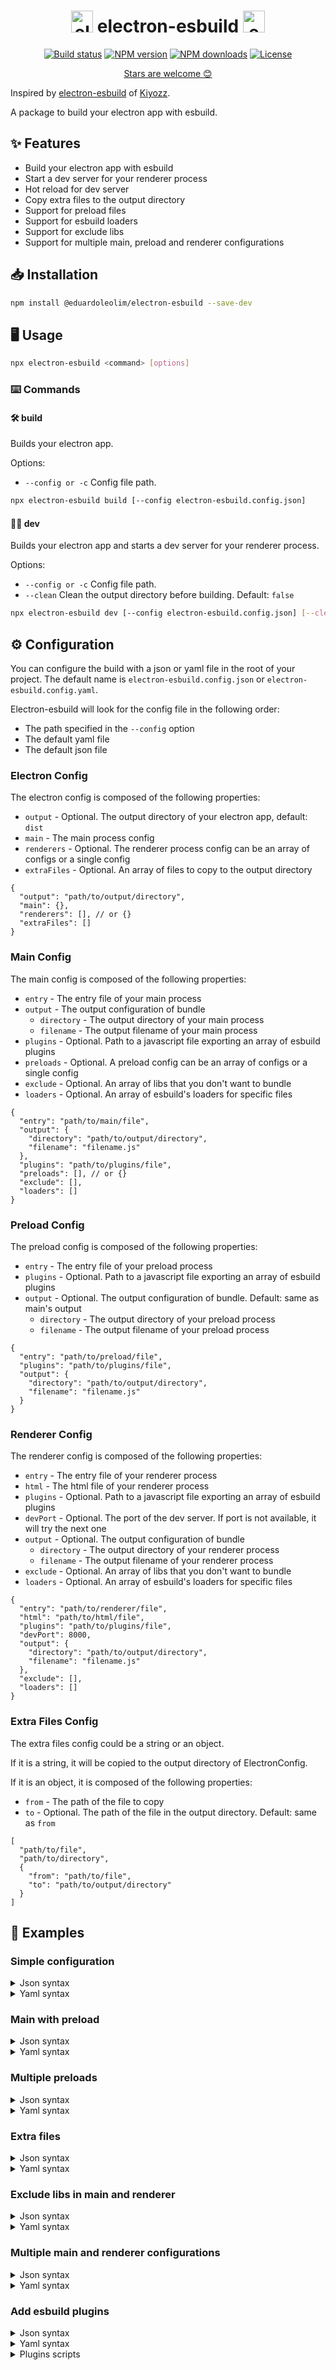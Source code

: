 <h1 align="center">
  <img src="https://upload.wikimedia.org/wikipedia/commons/9/91/Electron_Software_Framework_Logo.svg" height="35" alt="electron logo">
  electron-esbuild
  <img src="https://raw.githubusercontent.com/evanw/esbuild/a846a60af6bf679e158e486b9da82dcf270fc613/images/logo.svg" height="35" alt="esbuild logo">
</h1>

<p align="center">
    <a href="https://github.com/eduardoleolim/electron-esbuild/actions/workflows/publish.yaml"><img src="https://github.com/eduardoleolim/electron-esbuild/actions/workflows/publish.yaml/badge.svg" alt="Build status"/></a>
    <a href="https://www.npmjs.com/package/@eduardoleolim/electron-esbuild"><img src="https://img.shields.io/npm/v/@eduardoleolim/electron-esbuild" alt="NPM version"/></a>
    <a href="https://www.npmjs.com/package/@eduardoleolim/electron-esbuild"><img src="https://img.shields.io/npm/dt/@eduardoleolim/electron-esbuild" alt="NPM downloads"/></a>
    <a href="https://github.com/eduardoleolim/electron-esbuild/blob/master/LICENSE"><img src="https://img.shields.io/npm/l/@eduardoleolim/electron-esbuild" alt="License"/></a>
</p>

<p align="center">
  <a href="https://github.com/eduardoleolim/electron-esbuild/stargazers">Stars are welcome 😊</a>
</p>

Inspired by [electron-esbuild](https://github.com/Kiyozz/electron-esbuild) of [Kiyozz](https://github.com/Kiyozz).

A package to build your electron app with esbuild.

## ✨ Features

- Build your electron app with esbuild
- Start a dev server for your renderer process
- Hot reload for dev server
- Copy extra files to the output directory
- Support for preload files
- Support for esbuild loaders
- Support for exclude libs
- Support for multiple main, preload and renderer configurations

## 📥 Installation

```bash
npm install @eduardoleolim/electron-esbuild --save-dev
```

## 🖥️ Usage

```bash
npx electron-esbuild <command> [options]
```

### ⌨️ Commands

#### 🛠️ build

Builds your electron app.

Options:

- `--config or -c` Config file path.

```bash
npx electron-esbuild build [--config electron-esbuild.config.json]
```

#### 👨‍💻 dev

Builds your electron app and starts a dev server for your renderer process.

Options:

- `--config or -c` Config file path.
- `--clean` Clean the output directory before building. Default: `false`

```bash
npx electron-esbuild dev [--config electron-esbuild.config.json] [--clean]
```

## ⚙️ Configuration

You can configure the build with a json or yaml file in the root of your project. The default name is `electron-esbuild.config.json` or `electron-esbuild.config.yaml`.

Electron-esbuild will look for the config file in the following order:

- The path specified in the `--config` option
- The default yaml file
- The default json file

### Electron Config

The electron config is composed of the following properties:

- `output` - Optional. The output directory of your electron app, default: `dist`
- `main` - The main process config
- `renderers` - Optional. The renderer process config can be an array of configs or a single config
- `extraFiles` - Optional. An array of files to copy to the output directory

```json5
{
  "output": "path/to/output/directory",
  "main": {},
  "renderers": [], // or {}
  "extraFiles": []
}
```

### Main Config

The main config is composed of the following properties:

- `entry` - The entry file of your main process
- `output` - The output configuration of bundle
  - `directory` - The output directory of your main process
  - `filename` - The output filename of your main process
- `plugins` - Optional. Path to a javascript file exporting an array of esbuild plugins
- `preloads` - Optional. A preload config can be an array of configs or a single config
- `exclude` - Optional. An array of libs that you don't want to bundle
- `loaders` - Optional. An array of esbuild's loaders for specific files

```json5
{
  "entry": "path/to/main/file",
  "output": {
    "directory": "path/to/output/directory",
    "filename": "filename.js"
  },
  "plugins": "path/to/plugins/file",
  "preloads": [], // or {}
  "exclude": [],
  "loaders": []
}
```

### Preload Config

The preload config is composed of the following properties:

- `entry` - The entry file of your preload process
- `plugins` - Optional. Path to a javascript file exporting an array of esbuild plugins
- `output` - Optional. The output configuration of bundle. Default: same as main's output
  - `directory` - The output directory of your preload process
  - `filename` - The output filename of your preload process

```json5
{
  "entry": "path/to/preload/file",
  "plugins": "path/to/plugins/file",
  "output": {
    "directory": "path/to/output/directory",
    "filename": "filename.js"
  }
}
```

### Renderer Config

The renderer config is composed of the following properties:

- `entry` - The entry file of your renderer process
- `html` - The html file of your renderer process
- `plugins` - Optional. Path to a javascript file exporting an array of esbuild plugins
- `devPort` - Optional. The port of the dev server. If port is not available, it will try the next one
- `output` - Optional. The output configuration of bundle
  - `directory` - The output directory of your renderer process
  - `filename` - The output filename of your renderer process
- `exclude` - Optional. An array of libs that you don't want to bundle
- `loaders` - Optional. An array of esbuild's loaders for specific files

```json5
{
  "entry": "path/to/renderer/file",
  "html": "path/to/html/file",
  "plugins": "path/to/plugins/file",
  "devPort": 8000,
  "output": {
    "directory": "path/to/output/directory",
    "filename": "filename.js"
  },
  "exclude": [],
  "loaders": []
}
```

### Extra Files Config

The extra files config could be a string or an object.

If it is a string, it will be copied to the output directory of ElectronConfig.

If it is an object, it is composed of the following properties:

- `from` - The path of the file to copy
- `to` - Optional. The path of the file in the output directory. Default: same as `from`

```json5
[
  "path/to/file",
  "path/to/directory",
  {
    "from": "path/to/file",
    "to": "path/to/output/directory"
  }
]
```

## 👀 Examples

### Simple configuration

<details>
  <summary>Json syntax</summary>

  ```json5
  // electron-esbuild.config.json

  {
    "main": {
      "entry": "src/main/index.ts",
      "output": {
        "directory": "dist/main",
        "filename": "index.js"
      }
    },
    "renderers": {
      "entry": "src/renderer/index.tsx",
      "html": "src/renderer/index.html",
      "output": {
        "directory": "dist/renderer",
        "filename": "index.js"
      }
    }
  }
  ```
</details>

<details>
  <summary>Yaml syntax</summary>


  ```yaml
  # electron-esbuild.config.yaml

  output: dist
  main:
    entry: src/main/index.ts
    output:
      directory: dist/main
      filename: index.js
  renderers:
    entry: src/renderer/index.tsx
    html: src/renderer/index.html
    output:
      directory: dist/renderer
      filename: index.js
  ```
</details>

### Main with preload

<details>
  <summary>Json syntax</summary>

  ```json5
  // electron-esbuild.config.json

  {
    "output": "dist",
    "main": {
      "entry": "src/main/index.ts",
      "output": {
        "directory": "dist/main",
        "filename": "index.js"
      },
      "preloads": {
        "entry": "src/preload/index.ts",
        "output": {
          "directory": "dist/preload",
          "filename": "index.js"
        }
      }
    },
    "renderers": {
      "entry": "src/renderer/index.tsx",
      "html": "src/renderer/index.html",
      "output": {
        "directory": "dist/renderer",
        "filename": "index.js"
      }
    }
  }
  ```
</details>

<details>
  <summary>Yaml syntax</summary>

  ```yaml
  # electron-esbuild.config.yaml

  output: dist
  main:
    entry: src/main/index.ts
    output:
      directory: dist/main
      filename: index.js
    preloads:
      entry: src/preload/index.ts
      output:
        directory: dist/preload
        filename: index.js
  renderers:
    entry: src/renderer/index.tsx
    html: src/renderer/index.html
    output:
      directory: dist/renderer
      filename: index.js
  ```
</details>

### Multiple preloads

<details>
  <summary>Json syntax</summary>

  ```json5
  // electron-esbuild.config.json

  {
    "main": {
      "entry": "src/main/index.ts",
      "output": {
        "directory": "dist/main",
        "filename": "index.js"
      },
      "preloads": [
        {
          "entry": "src/preload/index.ts",
          "output": {
            "directory": "dist/preload",
            "filename": "index.js"
          }
        },
        {
          "entry": "src/preload/index2.ts",
          "output": {
            "directory": "dist/preload",
            "filename": "index2.js"
          }
        }
      ]
    },
    "renderers": {
      "entry": "src/renderer/index.tsx",
      "html": "src/renderer/index.html",
      "output": {
        "directory": "dist/renderer",
        "filename": "index.js"
      }
    }
  }
  ```
</details>

<details>
  <summary>Yaml syntax</summary>

  ```yaml
  # electron-esbuild.config.yaml

  main:
    entry: src/main/index.ts
    output:
      directory: dist/main
      filename: index.js
    preloads:
    - entry: src/preload/index.ts
      output:
        directory: dist/preload
        filename: index.js
    - entry: src/preload/index2.ts
      output:
        directory: dist/preload
        filename: index2.js
  renderers:
    entry: src/renderer/index.tsx
    html: src/renderer/index.html
    output:
      directory: dist/renderer
      filename: index.js
  ```
</details>

### Extra files

<details>
  <summary>Json syntax</summary>

  ```json5
  // electron-esbuild.config.json

  {
    "main": {
      "entry": "src/main/index.ts",
      "output": {
        "directory": "dist/main",
        "filename": "index.js"
      }
    },
    "renderers": {
      "entry": "src/renderer/index.tsx",
      "html": "src/renderer/index.html",
      "output": {
        "directory": "dist/renderer",
        "filename": "index.js"
      }
    },
    "extraFiles": [
      "path/to/file",
      {
        "from": "path/to/file",
        "to": "path/to/output/directory"
      }
    ]
  }
  ```
</details>

<details>
  <summary>Yaml syntax</summary>

  ```yaml
  # electron-esbuild.config.yaml

  main:
    entry: src/main/index.ts
    output:
      directory: dist/main
      filename: index.js
  renderers:
    entry: src/renderer/index.tsx
    html: src/renderer/index.html
    output:
      directory: dist/renderer
      filename: index.js
  extraFiles:
  - path/to/file
  - from: path/to/file
    to: path/to/output/directory
  ```
</details>

### Exclude libs in main and renderer

<details>
  <summary>Json syntax</summary>

  ```json5
  // electron-esbuild.config.json

  {
    "main": {
      "entry": "src/main/index.ts",
      "output": {
        "directory": "dist/main",
        "filename": "index.js"
      },
      "exclude": [
        "lib1",
        "lib2"
      ]
    },
    "renderers": {
      "entry": "src/renderer/index.tsx",
      "html": "src/renderer/index.html",
      "output": {
        "directory": "dist/renderer",
        "filename": "index.js"
      },
      "exclude": [
        "lib1",
        "lib2"
      ]
    }
  }
  ```
</details>

<details>
  <summary>Yaml syntax</summary>

  ```yaml
  # electron-esbuild.config.yaml

  main:
    entry: src/main/index.ts
    output:
      directory: dist/main
      filename: index.js
    exclude:
    - lib1
    - lib2
  renderers:
    entry: src/renderer/index.tsx
    html: src/renderer/index.html
    output:
      directory: dist/renderer
      filename: index.js
    exclude:
    - lib1
    - lib2
  ```
</details>

### Multiple main and renderer configurations

<details>
  <summary>Json syntax</summary>

  ```json5
  // electron-esbuild.config.json

  [
    {
      "output": "dist",
      "main": {
        "entry": "src/main/index.ts",
        "output": {
          "directory": "dist/main",
          "filename": "index.js"
        }
      },
      "renderers": [
        {
          "entry": "src/renderer/index.tsx",
          "html": "src/renderer/index.html",
          "output": {
            "directory": "dist/renderer",
            "filename": "index.js"
          }
        },
        {
          "entry": "src/renderer/index2.tsx",
          "html": "src/renderer/index2.html",
          "output": {
            "directory": "dist/renderer",
            "filename": "index2.js"
          }
        }
      ]
    },
    {
      "output": "dist2",
      "main": {
        "entry": "src/main/index2.ts",
        "output": {
          "directory": "dist/main",
          "filename": "index2.js"
        }
      },
      "renderers": [
        {
          "entry": "src/renderer/index3.tsx",
          "html": "src/renderer/index3.html",
          "output": {
            "directory": "dist/renderer",
            "filename": "index3.js"
          }
        },
        {
          "entry": "src/renderer/index4.tsx",
          "html": "src/renderer/index4.html",
          "output": {
            "directory": "dist/renderer",
            "filename": "index4.js"
          }
        }
      ]
    }
  ]
  ```
</details>

<details>
  <summary>Yaml syntax</summary>

  ```yaml
  # electron-esbuild.config.yaml

  - output: dist
    main:
      entry: src/main/index.ts
      output:
        directory: dist/main
        filename: index.js
    renderers:
    - entry: src/renderer/index.tsx
      html: src/renderer/index.html
      output:
        directory: dist/renderer
        filename: index.js
    - entry: src/renderer/index2.tsx
      html: src/renderer/index2.html
      output:
        directory: dist/renderer
        filename: index2.js
  - output: dist2
    main:
      entry: src/main/index2.ts
      output:
        directory: dist/main
        filename: index2.js
    renderers:
    - entry: src/renderer/index3.tsx
      html: src/renderer/index3.html
      output:
        directory: dist/renderer
        filename: index3.js
    - entry: src/renderer/index4.tsx
      html: src/renderer/index4.html
      output:
        directory: dist/renderer
        filename: index4.js
  ```
</details>

### Add esbuild plugins

<details>
  <summary>Json syntax</summary>

  ```json5
  // electron-esbuild.config.json

  {
    "main": {
      "entry": "src/main/index.ts",
      "output": {
        "directory": "dist/main",
        "filename": "index.js"
      },
      "plugins": "config/plugins.js"
    },
    "renderers": {
      "entry": "src/renderer/index.tsx",
      "html": "src/renderer/index.html",
      "output": {
        "directory": "dist/renderer",
        "filename": "index.js"
      },
      "plugins": "config/plugins.mjs"
    }
  }
  ```

</details>

<details>
  <summary>Yaml syntax</summary>

  ```yaml
  # electron-esbuild.config.yaml

  main:
    entry: src/main/index.ts
    output:
      directory: dist/main
      filename: index.js
    plugins: config/plugins.js
  renderers:
    entry: src/renderer/index.tsx
    html: src/renderer/index.html
    output:
      directory: dist/renderer
      filename: index.js
    plugins: config/plugins.mjs
  ```
</details>

<details>
  <summary>Plugins scripts</summary>

  ```js
  // config/plugins.js

  const { esbuildPlugin } = require('esbuild-plugin');

  module.exports = [
    esbuildPlugin()
  ];
  ```

  ```js
  // config/plugins.mjs

  import { esbuildPlugin } from 'esbuild-plugin';

  export default [
    esbuildPlugin()
  ];
  ```
</details>



